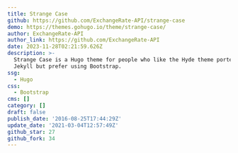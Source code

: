 ```yaml
---
title: Strange Case
github: https://github.com/ExchangeRate-API/strange-case
demo: https://themes.gohugo.io/theme/strange-case/
author: ExchangeRate-API
author_link: https://github.com/ExchangeRate-API
date: 2023-11-28T02:21:59.626Z
description: >-
  Strange Case is a Hugo theme for people who like the Hyde theme ported from
  Jekyll but prefer using Bootstrap.
ssg:
  - Hugo
css:
  - Bootstrap
cms: []
category: []
draft: false
publish_date: '2016-08-25T17:44:29Z'
update_date: '2021-03-04T12:57:49Z'
github_star: 27
github_fork: 34
---
```

